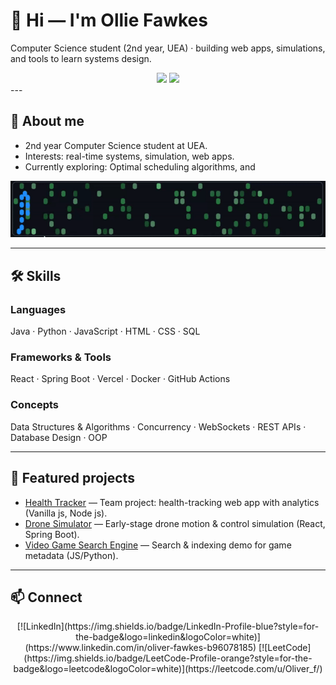 # 👋 Hi — I'm Ollie Fawkes
Computer Science student (2nd year, UEA) · building web apps, simulations, and tools to learn systems design.



<div align="center">
  <img src="https://github-readme-stats.vercel.app/api?username=fawkeso16&show_icons=true&theme=radical" />
  <img src="https://github-readme-stats.vercel.app/api/top-langs/?username=fawkeso16&layout=compact&theme=radical" />
</div>
---

## 🔭 About me
- 2nd year Computer Science student at UEA.
- Interests: real-time systems, simulation, web apps.
- Currently exploring: Optimal scheduling algorithms, and 

<p align="center">
  <img src="assests/snake.gif" alt="Snake demo" width="700"/>
</p>

---

## 🛠️ Skills
### Languages
Java · Python · JavaScript · HTML · CSS · SQL

### Frameworks & Tools
React · Spring Boot · Vercel · Docker · GitHub Actions

### Concepts
Data Structures & Algorithms · Concurrency · WebSockets · REST APIs · Database Design · OOP

---

## 🚀 Featured projects
- [Health Tracker](https://github.com/ConnorGowerr/Software-Engineering-project) — Team project: health-tracking web app with analytics (Vanilla js, Node js).
- [Drone Simulator](https://github.com/fawkeso16/RoughDroneMontor-SimService-first-rough-draft-) — Early-stage drone motion & control simulation (React, Spring Boot).
- [Video Game Search Engine](https://github.com/fawkeso16/Videogame-ir-searchengine) — Search & indexing demo for game metadata (JS/Python).


---

## 📫 Connect
<p align="center">
  [![LinkedIn](https://img.shields.io/badge/LinkedIn-Profile-blue?style=for-the-badge&logo=linkedin&logoColor=white)](https://www.linkedin.com/in/oliver-fawkes-b96078185)
  [![LeetCode](https://img.shields.io/badge/LeetCode-Profile-orange?style=for-the-badge&logo=leetcode&logoColor=white)](https://leetcode.com/u/Oliver_f/)
</p>

